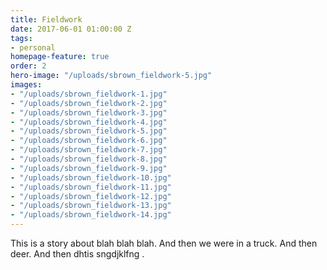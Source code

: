 ```yaml
---
title: Fieldwork
date: 2017-06-01 01:00:00 Z
tags:
- personal
homepage-feature: true
order: 2
hero-image: "/uploads/sbrown_fieldwork-5.jpg"
images:
- "/uploads/sbrown_fieldwork-1.jpg"
- "/uploads/sbrown_fieldwork-2.jpg"
- "/uploads/sbrown_fieldwork-3.jpg"
- "/uploads/sbrown_fieldwork-4.jpg"
- "/uploads/sbrown_fieldwork-5.jpg"
- "/uploads/sbrown_fieldwork-6.jpg"
- "/uploads/sbrown_fieldwork-7.jpg"
- "/uploads/sbrown_fieldwork-8.jpg"
- "/uploads/sbrown_fieldwork-9.jpg"
- "/uploads/sbrown_fieldwork-10.jpg"
- "/uploads/sbrown_fieldwork-11.jpg"
- "/uploads/sbrown_fieldwork-12.jpg"
- "/uploads/sbrown_fieldwork-13.jpg"
- "/uploads/sbrown_fieldwork-14.jpg"
---
```


This is a story about blah blah blah. And then we were in a truck. And then deer. And then dhtis sngdjklfng .
